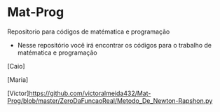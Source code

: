 # Mat-Prog
Repositorio para códigos de matématica e programação
- Nesse repositório você irá encontrar os códigos para o trabalho de matématica e programação

[Caio]

[Maria]

[Victor]https://github.com/victoralmeida432/Mat-Prog/blob/master/ZeroDaFuncaoReal/Metodo_De_Newton-Rapshon.py
